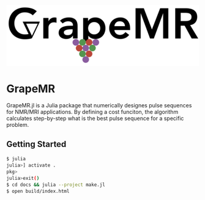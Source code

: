 ![Grape Logo](./docs/images/grape_logo.png)
# GrapeMR
 GrapeMR.jl is a Julia package that numerically designes pulse sequences for NMR/MRI applications. By defining a cost funciton, the algorithm calculates step-by-step what is the best pulse sequence for a specific problem.


## Getting Started

```bash
$ julia
julia>] activate .
pkg>
julia>exit()
$ cd docs && julia --project make.jl
$ open build/index.html
```

